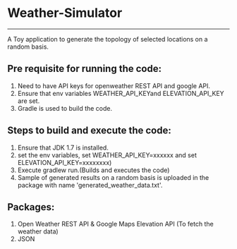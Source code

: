 # Weather-Simulator
------------------------
A Toy application to generate the topology of selected locations on a random basis.

Pre requisite for running the code:
-----------------------------------
1. Need to have API keys for openweather REST API and google API.
2. Ensure that env variables WEATHER_API_KEYand ELEVATION_API_KEY are set.
3. Gradle is used to build the code.

Steps to build and execute the code:
------------------------------------
1. Ensure that JDK 1.7 is installed.
2. set the env variables, set WEATHER_API_KEY=xxxxxx and set ELEVATION_API_KEY=xxxxxxxx)
3. Execute gradlew run.(Builds and executes the code)
4. Sample of generated results on a random basis is uploaded in the package with name 'generated_weather_data.txt'.

Packages:
---------
1. Open Weather REST API & Google Maps Elevation API (To fetch the weather data)
2. JSON 
